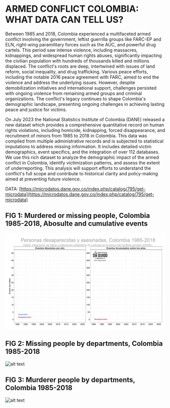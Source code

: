 # ARMED CONFLICT COLOMBIA: WHAT DATA CAN TELL US?

Between 1985 and 2018, Colombia experienced a multifaceted armed conflict involving the government, leftist guerrilla groups like FARC-EP and ELN, right-wing paramilitary forces such as the AUC, and powerful drug cartels. This period saw intense violence, including massacres, kidnappings, and widespread human rights abuses, significantly impacting the civilian population with hundreds of thousands killed and millions displaced. The conflict's roots are deep, intertwined with issues of land reform, social inequality, and drug trafficking. Various peace efforts, including the notable 2016 peace agreement with FARC, aimed to end the violence and address the underlying issues. However, despite demobilization initiatives and international support, challenges persisted with ongoing violence from remaining armed groups and criminal organizations. The conflict's legacy continues to shape Colombia's demographic landscape, presenting ongoing challenges in achieving lasting peace and justice for victims.      

On July 2023 the National Statistics Institute of Colombia (DANE) released a new dataset which provides a comprehensive quantitative record on human rights violations, including homicide, kidnapping, forced disappearance, and recruitment of minors from 1985 to 2018 in Colombia. This data was compiled from multiple administrative records and is subjected to statistical imputations to address missing information. It includes detailed victim demographics, event specifics, and the integration of over 112 databases. We use this rich dataset to analyze the demographic impact of the armed conflict in Colombia, identify victimization patterns, and assess the extent of underreporting. This analysis will support efforts to understand the conflict's full scope and contribute to historical clarity and policy-making aimed at preventing future violence.


DATA: [https://microdatos.dane.gov.co/index.php/catalog/795/get-microdata](https://microdatos.dane.gov.co/index.php/catalog/795/get-microdata) 

## FIG 1: Murdered or missing people, Colombia 1985-2018, Abosulte and cumulative events

![alt text](https://github.com/JuanGaleano/ARMED_CONFLICT_COLOMBIA-/blob/main/3_LINE_DES_HOM_ABS_CUM.gif)       

## FIG 2:  Missing people by departments, Colombia 1985-2018           
![alt text](https://github.com/JuanGaleano/ARMED_CONFLICT_COLOMBIA-/blob/main/1_MAP_DESAPARICIONES.gif)       

## FIG 3:  Murderer people by departments, Colombia 1985-2018     
![alt text](https://github.com/JuanGaleano/ARMED_CONFLICT_COLOMBIA-/blob/main/2_MAP_HOMICIDIOS.gif) 
